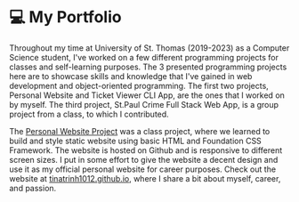 # :computer: My Portfolio

Throughout my time at University of St. Thomas (2019-2023) as a Computer Science student, I've worked on a few different programming projects for classes and self-learning purposes. The 3 presented programming projects here are to showcase skills and knowledge that I've gained in web development and object-oriented programming. The first two projects, Personal Website and Ticket Viewer CLI App, are the ones that I worked on by myself. The third project, St.Paul Crime Full Stack Web App, is a group project from a class, to which I contributed.

The [Personal Website Project](https://github.com/tinatrinh1012/tinatrinh1012.github.io) was a class project, where we learned to build and style static website using basic HTML and Foundation CSS Framework. The website is hosted on Github and is responsive to different screen sizes. I put in some effort to give the website a decent design and use it as my official personal website for career purposes. Check out the website at [tinatrinh1012.github.io](https://tinatrinh1012.github.io/), where I share a bit about myself, career, and passion.   

<!-- # :computer: My Projects

## :one: Personal Website - Static Web Pages

Repository Link: https://github.com/tinatrinh1012/tinatrinh1012.github.io

Website Link: https://tinatrinh1012.github.io/

This was an individual project from the CISC 375 Web Development class at University of St. Thomas. The project's goal was to build a static personal website using HTML, CSS, and Foundation framework. The website should have a home page, a project demonstration page, a resume page, and personal page to share more about myself. The website is also responsive with smaller screensizes like phone or tablets.

## :two: Zendesk Coding Challenge - Ticket Viewer CLI App

Repository Link: https://github.com/tinatrinh1012/ZendeskCodingChallenge 

This project was for a technical challenge round in the interview process for the Engineering Co-op position at Zendesk in July 2021. The project was to build an app that used Zendesk API to request and display tickets information with a couple of features like pagination if there were more than 25 tickets and viewing individual ticket information option. It's a command-line interface (CLI) app using Java and JUnit for writing unit tests. 

## :three: Full Stack Vue.js Node.js App 

Repository Link: https://github.com/AashishBharath/StPaulCrimeData & https://github.com/AashishBharath/StPaulCrimeVue

This was a group project, also from CISC 375 class, where we build a full stack web app using Node.js, Express.js, and sqlite3 for the backend, and Vue.js for the frontend to display and interact with St. Paul crime data. The app features include retrieving and displaying crime data with filters, adding new incident, deleting incidents, and an interactive map of St. Paul crime incidents location.  -->
